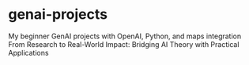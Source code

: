 # genai-projects
My beginner GenAI projects with OpenAI, Python, and maps integration
From Research to Real-World Impact: Bridging AI Theory with Practical Applications
